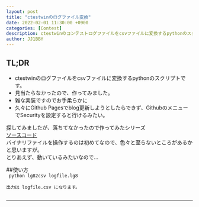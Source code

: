 ```yaml
---
layout: post
title: "ctestwinのログファイル変換"
date: 2022-02-01 11:30:00 +0900
categories: [Contest]
description: ctestwinのコンテストログファイルをcsvファイルに変換するpythonのスクリプトです
author: JJ1BBY
---
```


## TL;DR
* ctestwinのログファイルをcsvファイルに変換するpythonのスクリプトです。  
* 見当たらなかったので、作ってみました。  
* 雑な実装ですのでお手柔らかに  
* 久々にGithub Pagesでblog更新しようとしたらできず、GithubのメニューでSecurityを設定すると行けるみたい。  

探してみましたが、落ちてなかったので作ってみたシリーズ  
[ソースコード](https://github.com/JJ1BBY/lg82csv/blob/main/lg82csv.py)  
バイナリファイルを操作するのは初めてなので、色々と至らないところがあるかと思いますが。  
とりあえず、動いているみたいなので...  

##使い方  
<code>
python lg82csv logfile.lg8  
出力は logfile.csv になります。  
</code>

---

<script src="https://utteranc.es/client.js"
        repo="JJ1BBY/JJ1BBY.github.io"
        issue-term="pathname"
        theme="github-light"
        crossorigin="anonymous"
        async>
</script>
